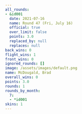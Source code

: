 ```yaml
---
all_rounds:
- &id001
  date: 2021-07-16
  name: Round 47 (Fri, July 16)
  official: true
  over_limit: false
  points: 3.0
  replaced_by: null
  replaces: null
back_wins: 0
flight_wins: 1
front_wins: 0
ignored_rounds: []
image: /assets/images/default.png
name: McDougald, Brad
overall_wins: 0
points: 3.0
rounds: 1
rounds_by_month:
  7:
  - *id001
skins: 1
---
```

